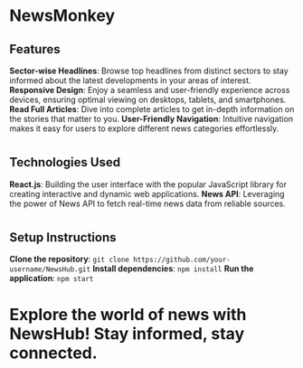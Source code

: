 # NewsMonkey

## Features
**Sector-wise Headlines**: Browse top headlines from distinct sectors to stay informed about the latest developments in your areas of interest.
**Responsive Design**: Enjoy a seamless and user-friendly experience across devices, ensuring optimal viewing on desktops, tablets, and smartphones.
**Read Full Articles**: Dive into complete articles to get in-depth information on the stories that matter to you.
**User-Friendly Navigation**: Intuitive navigation makes it easy for users to explore different news categories effortlessly.

#
## Technologies Used
**React.js**: Building the user interface with the popular JavaScript library for creating interactive and dynamic web applications.
**News API**: Leveraging the power of News API to fetch real-time news data from reliable sources.
#
## Setup Instructions
**Clone the repository**: `git clone https://github.com/your-username/NewsHub.git`
**Install dependencies**: `npm install`
**Run the application**: `npm start`

# Explore the world of news with NewsHub! Stay informed, stay connected.
